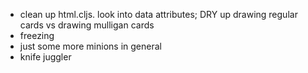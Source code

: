 * clean up html.cljs. look into data attributes; DRY up drawing regular cards vs drawing mulligan cards
* freezing
* just some more minions in general
* knife juggler
